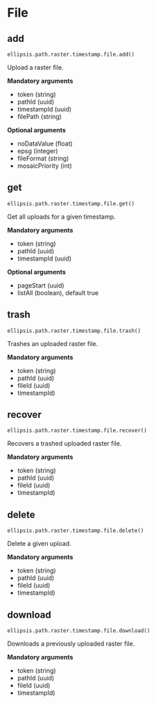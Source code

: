 # File

## add

    ellipsis.path.raster.timestamp.file.add()

Upload a raster file.

**Mandatory arguments**

- token (string)
- pathId (uuid)
- timestampId (uuid)
- filePath (string)

**Optional arguments**

- noDataValue (float)
- epsg (integer)
- fileFormat (string)
- mosaicPriority (int)

## get

    ellipsis.path.raster.timestamp.file.get()

Get all uploads for a given timestamp.

**Mandatory arguments**

- token (string)
- pathId (uuid)
- timestampId (uuid)

**Optional arguments**

- pageStart (uuid)
- listAll (boolean), default true


## trash

    ellipsis.path.raster.timestamp.file.trash()

Trashes an uploaded raster file.

**Mandatory arguments**

- token (string)
- pathId (uuid)
- fileId (uuid)
- timestampId)

## recover

    ellipsis.path.raster.timestamp.file.recover()

Recovers a trashed uploaded raster file.

**Mandatory arguments**

- token (string)
- pathId (uuid)
- fileId (uuid)
- timestampId)

## delete

    ellipsis.path.raster.timestamp.file.delete()

Delete a given upload.

**Mandatory arguments**

- token (string)
- pathId (uuid)
- fileId (uuid)
- timestampId)

## download

    ellipsis.path.raster.timestamp.file.download()

Downloads a previously uploaded raster file.

**Mandatory arguments**

- token (string)
- pathId (uuid)
- fileId (uuid)
- timestampId)



